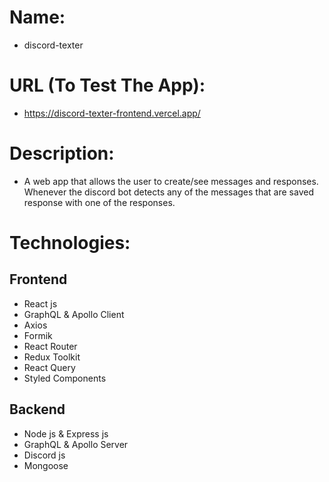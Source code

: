 # Name:
- discord-texter
 
# URL (To Test The App):
- https://discord-texter-frontend.vercel.app/
 
# Description:
- A web app that allows the user to create/see messages and responses. Whenever the discord bot detects any of the messages that are saved response with one of the responses.

# Technologies:
## Frontend
- React js
- GraphQL & Apollo Client
- Axios
- Formik
- React Router
- Redux Toolkit
- React Query
- Styled Components
## Backend
- Node js & Express js
- GraphQL & Apollo Server
- Discord js
- Mongoose
